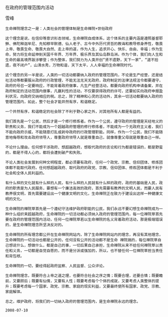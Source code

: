 在政府的管理范围内活动

雪峰


    生命禅院理念之一是：人类社会的管理体制是生命禅院+世俗政府

    这个理念是说，在信仰等意识形态领域，生命禅院自成体系，这个体系的主要内涵是遵照基督耶稣、佛陀释迦牟尼、先知穆罕默德、仙人老子、古今中外历代贤哲的教诲和教导修身养性，敬畏上帝、敬畏生命、敬畏大自然、走上帝的道，作为人生，追求开心、快乐、自由、幸福；作为生命，努力将生命延伸到天国千年界、万年界、极乐界及其仙岛群岛洲。作为个体，我们向人生和生命的最高境界跋涉攀登；作为整体，我们努力为人类开创“贤不遗野，天下一家”，“道不拾遗，夜不闭户”，山清水秀，万物和谐，天下太平，人人幸福的生命禅院时代。

    这个理念的另一半是说，人类的一切活动都要纳入政府的管理范围内，不论是生产经营，还是结社活动等都要服从政府的行政管理，不能无法无天无政府，政府制定的法律法规法令都要遵守，政府的号召一定要响应，不能背着政府做事，凡生产经营活动，都要向政府机构申请备案，并在政府制定的活动范围内做事，凡赢利性的活动，不仅要获得政府的许可，还要如实向政府申报盈利状况，向政府交纳相应的税。总之，除了精神和心灵的活动外，其余一切活动都要纳入政府的管理范围内，如此，整个社会才能井然有序，和谐稳定。

    一个井然有序，和谐稳定的社会除了不利于野心家之外，对其他所有人都是有益的。

    我们首先是一个公民，然后才是一个修行修炼者。作为一个公民，遵守政府的管理是天经地义的职责和义务，我们不能成为一个超越政府管理的修行修炼者，不能成为一个无政府主义者，我们不能向政府示威，不能随意打乱或剥夺政府的行政管理职能。同样，作为一个公民，我们不能随意地侮辱和攻击政府领导人，尊重政府领导人就是尊重自己，就像尊重父母就是尊重自己一样。

    不论什么理由，任何想干涉政府、想超越政府，想取代政府的言论和行为都是错误的，都是野蛮的，都是不得人心的，都将会遭到破产和失败。

    不论人类社会发展到何种文明程度，都必须要有政府，任何一个政党、宗教、信仰团体、修炼团体都不能取代政府。任何想超越政府、取代政府的政党、宗教、信仰团体、修炼团体都是不利于社会和全体人民利益的。

    有什么样的文化就有什么样的人民，有什么样的人民就有什么样的政府，政府的基础是人民，政府的职责是为人民服务，要想有一个廉洁高效的政府，首先需要有教养的文明人民，而要人民有教养很文明，首先需要建设出一个健康文明的文化，生命禅院正在致力于建设出这样一种健康文明的文化。

    生命禅院的禅院草首先是一个遵纪守法维护政府职能的公民，我们永远不要幻想生命禅院成为一种什么组织来超越政府，生命禅院的一切活动都必须纳入政府的管理范围内，每一位禅院草首先要在政府的管理范围内活动，任何一位禅院草若以生命禅院的名义背着政府活动，那是极端错误的，是生命禅院理念所坚决反对的。

    生命禅院的所有理念都公开在生命禅院网站内，除了生命禅院网站内的理念，再没有其他理念，生命禅院的一切活动也都是公开的，任何没有公开的活动都不是生命 禅院搞的，每位禅院草自己想说什么，想做什么，都是自己的事，一切后果自己承担，生命禅院从来不给任何禅院草以责任和义务，一切都是自觉自愿的，而不是分派或强加的，所以，也不替任何一位禅院草担当责任和背包袱。

    生命禅院的一切，要经得起政府监察、人民监督、公众评论。

    生命禅院理念，既要符合上帝之道之理，也要符合社会之序之情；既要合理，还要合情；既要瞻前，又要顾后；既要有仙情，又要有人性；既要考虑每个个体的成就，又要考虑人类整体的提升；既要考虑每一个国家、政党、宗教、家庭的现实利益，又要最终使所有国家、政党、宗教、家庭解体。

    总之，维护政府，将我们的一切纳入政府的管理范围内，是生命禅院永远的理念。

    2008-07-10



